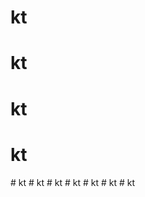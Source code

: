 # kt
# kt
# kt
# kt
#   k t  
 #   k t  
 #   k t  
 #   k t  
 #   k t  
 #   k t  
 #   k t  
 